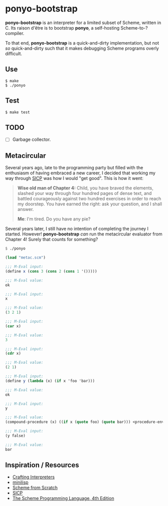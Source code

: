 # ponyo-bootstrap

__ponyo-bootstrap__ is an interpreter for a limited subset of Scheme, written
in C. Its raison d'être is to bootstrap __ponyo__, a self-hosting Scheme-to-?
compiler.

To that end, __ponyo-bootstrap__ is a quick-and-dirty implementation, but not
_so_ quick-and-dirty such that it makes debugging Scheme programs overly
difficult.

## Use

```
$ make
$ ./ponyo
```

## Test

```
$ make test
```

## TODO

* [ ] Garbage collector.

## Metacircular

Several years ago, late to the programming party but filled with the enthusiasm
of having embraced a new career, I decided that working my way through [SICP][4]
was how I would "get good". This is how it went:

> **Wise old man of Chapter 4:** Child, you have braved the elements, slashed
your way through four hundred pages of dense text, and battled courageously
against two hundred exercises in order to reach my doorstep. You have earned the
right: ask your question, and I shall answer.
>
> **Me**: I'm tired. Do you have any pie?

Several years later, I still have no intention of completing the journey I
started. However! __ponyo-bootstrap__ _can_ run the metacircular evaluator from
Chapter 4! Surely that counts for something?

```scheme
$ ./ponyo

(load "metac.scm")

;;; M-Eval input:
(define x (cons 3 (cons 2 (cons 1 '()))))

;;; M-Eval value:
ok

;;; M-Eval input:
x

;;; M-Eval value:
(3 2 1)

;;; M-Eval input:
(car x)

;;; M-Eval value:
3

;;; M-Eval input:
(cdr x)

;;; M-Eval value:
(2 1)

;;; M-Eval input:
(define y (lambda (x) (if x 'foo 'bar)))

;;; M-Eval value:
ok

;;; M-Eval input:
y

;;; M-Eval value:
(compound-procedure (x) ((if x (quote foo) (quote bar))) <procedure-env>)

;;; M-Eval input:
(y false)

;;; M-Eval value:
bar
```

## Inspiration / Resources

* [Crafting Interpreters][1]
* [minilisp][2]
* [Scheme from Scratch][3]
* [SICP][4]
* [The Scheme Programming Language, 4th Edition][5]

[1]: https://craftinginterpreters.com
[2]: https://github.com/rui314/minilisp
[3]: http://michaux.ca/articles/scheme-from-scratch-introduction
[4]: https://mitpress.mit.edu/sites/default/files/sicp/index.html
[5]: https://www.scheme.com/tspl4/
